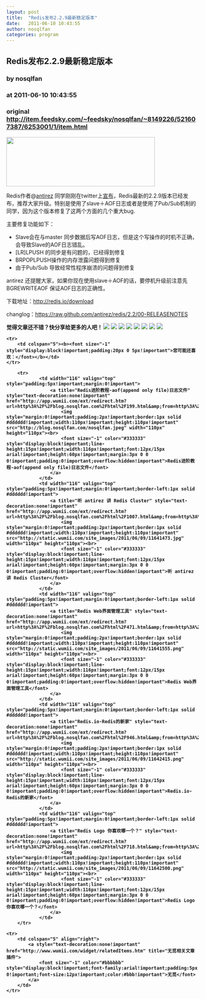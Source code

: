 ```yaml
---
layout: post
title:  "Redis发布2.2.9最新稳定版本"
date:   2011-06-10 10:43:55
author: nosqlfan
categories: program
---
```


## Redis发布2.2.9最新稳定版本
### by nosqlfan
### at 2011-06-10 10:43:55
### original <http://item.feedsky.com/~feedsky/nosqlfan/~8149226/521607387/6253001/1/item.html>

<p><a href="http://blog.nosqlfan.com/wp-content/uploads/2011/06/imgres-1.jpeg"><img title="imgres-1" src="http://blog.nosqlfan.com/wp-content/uploads/2011/06/imgres-1.jpeg" alt="" width="389" height="129"></a></p>
<p>Redis作者@<a href="http://twitter.com/antirez">antirez</a> 同学刚刚在twitter上<a href="http://twitter.com/#!/antirez/status/78914206195392512">宣布</a>，Redis最新的2.2.9版本已经发布，推荐大家升级。特别是使用了slave＋AOF日志或者是使用了Pub/Sub机制的同学，因为这个版本修复了这两个方面的几个重大bug.</p>
<p>主要修复功能如下：</p>
<ul>
<li>Slave会在与master 同步数据后写AOF日志，但是这个写操作的时机不正确，会导致Slave的AOF日志错乱。</li>
<li>[LR]LPUSH 的同步是有问题的，已经得到修复</li>
<li>BRPOPLPUSH操作的内存泄露问题得到修复</li>
<li>由于Pub/Sub 导致经常性程序崩溃的问题得到修复</li>
</ul>
<p>antirez 还提醒大家，如果你现在使用slave＋AOF的话，要停机升级前注意先BGREWRITEAOF 保证AOF日志的正确性。</p>
<p>下载地址：<a href="http://redis.io/download">http://redis.io/download</a></p>
<p>changlog：<a href="https://raw.github.com/antirez/redis/2.2/00-RELEASENOTES">https://raw.github.com/antirez/redis/2.2/00-RELEASENOTES</a></p>
<p style="font-weight:bold">觉得文章还不错？快分享给更多的人吧！<a href="http://twitter.com/share?url=http%3A%2F%2Fblog.nosqlfan.com%2Fhtml%2F1861.html&amp;text=Redis%E5%8F%91%E5%B8%832.2.9%E6%9C%80%E6%96%B0%E7%A8%B3%E5%AE%9A%E7%89%88%E6%9C%AC%20@nosqlfan" title="Twitter" style="text-decoration:none;margin:2px"><img src="http://pic.yupoo.com/iammutex/B8hVKEJk/ga3Zw.png"></a><a href="http://v.t.sina.com.cn/share/share.php?title=Redis%E5%8F%91%E5%B8%832.2.9%E6%9C%80%E6%96%B0%E7%A8%B3%E5%AE%9A%E7%89%88%E6%9C%AC%20@nosqlfan%20&amp;url=http%3A%2F%2Fblog.nosqlfan.com%2Fhtml%2F1861.html" title="新浪微博" style="text-decoration:none;margin:2px"><img src="http://pic.yupoo.com/iammutex/B8hVKrzm/b6giQ.png"></a><a href="http://v.t.qq.com/share/share.php?title=Redis%E5%8F%91%E5%B8%832.2.9%E6%9C%80%E6%96%B0%E7%A8%B3%E5%AE%9A%E7%89%88%E6%9C%AC%20@nosqlfan%20&amp;url=http%3A%2F%2Fblog.nosqlfan.com%2Fhtml%2F1861.html" title="腾讯微博" style="text-decoration:none;margin:2px"><img src="http://pic.yupoo.com/iammutex/B8hVJX6o/HMY8k.png"></a><a href="http://sns.qzone.qq.com/cgi-bin/qzshare/cgi_qzshare_onekey?title=Redis%E5%8F%91%E5%B8%832.2.9%E6%9C%80%E6%96%B0%E7%A8%B3%E5%AE%9A%E7%89%88%E6%9C%AC%20@nosqlfan%20&amp;url=http%3A%2F%2Fblog.nosqlfan.com%2Fhtml%2F1861.html" title="QQ空间" style="text-decoration:none;margin:2px"><img src="http://pic.yupoo.com/iammutex/B8hVJSKI/6hVj7.png"></a><a href="http://www.douban.com/recommend/?url=http%3A%2F%2Fblog.nosqlfan.com%2Fhtml%2F1861.html&amp;title=Redis%E5%8F%91%E5%B8%832.2.9%E6%9C%80%E6%96%B0%E7%A8%B3%E5%AE%9A%E7%89%88%E6%9C%AC%20@nosqlfan" title="豆瓣9点" style="text-decoration:none;margin:2px"><img src="http://pic.yupoo.com/iammutex/B8hVJrri/SB2B.png"></a><a href="http://xianguo.com/service/submitdigg?link=http%3A%2F%2Fblog.nosqlfan.com%2Fhtml%2F1861.html&amp;title=Redis%E5%8F%91%E5%B8%832.2.9%E6%9C%80%E6%96%B0%E7%A8%B3%E5%AE%9A%E7%89%88%E6%9C%AC%20@nosqlfan%20&amp;content=utf-8" title="鲜果" style="text-decoration:none;margin:2px"><img src="http://pic.yupoo.com/iammutex/B8hVJ4v4/3CHaH.png"></a><a href="http://share.renren.com/share/buttonshare.do?link=http%3A%2F%2Fblog.nosqlfan.com%2Fhtml%2F1861.html" title="人人网" style="text-decoration:none;margin:2px"><img src="http://pic.yupoo.com/iammutex/B8hVI86k/1yDki.png"></a><a href="http://www.facebook.com/sharer.php?u=http%3A%2F%2Fblog.nosqlfan.com%2Fhtml%2F1861.html&amp;title=Redis%E5%8F%91%E5%B8%832.2.9%E6%9C%80%E6%96%B0%E7%A8%B3%E5%AE%9A%E7%89%88%E6%9C%AC%20@nosqlfan" title="FaceBook" style="text-decoration:none;margin:2px"><img src="http://pic.yupoo.com/iammutex/B8hVHr67/ftAKQ.png"></a><table cellspacing="0" cellpadding="3" border="0" style="clear:both">
    
    <tr>
        <td colspan="5"><b><font size="-1" style="display:block!important;padding:20px 0 5px!important">您可能还喜欢：</font></b></td>
    </tr>
    
        <tr>
                <td width="116" valign="top" style="padding:5px!important;margin:0!important">
                    <a title="Redis进阶教程-aof(append only file)日志文件" style="text-decoration:none!important" href="http://app.wumii.com/ext/redirect.htm?url=http%3A%2F%2Fblog.nosqlfan.com%2Fhtml%2F199.html&amp;from=http%3A%2F%2Fblog.nosqlfan.com%2Fhtml%2F1861.html">
                        <img style="margin:0!important;padding:2px!important;border:1px solid #dddddd!important;width:110px!important;height:110px!important" src="http://blog.nosqlfan.com/nosqlfan.jpeg" width="110px" height="110px"><br>
                        <font size="-1" color="#333333" style="display:block!important;line-height:15px!important;width:116px!important;font:12px/15px arial!important;height:60px!important;margin:3px 0 0 0!important;padding:0!important;overflow:hidden!important">Redis进阶教程-aof(append only file)日志文件</font>
                    </a>
                </td>
                <td width="116" valign="top" style="padding:5px!important;margin:0!important;border-left:1px solid #dddddd!important">
                    <a title="听 antirez 讲 Redis Cluster" style="text-decoration:none!important" href="http://app.wumii.com/ext/redirect.htm?url=http%3A%2F%2Fblog.nosqlfan.com%2Fhtml%2F1007.html&amp;from=http%3A%2F%2Fblog.nosqlfan.com%2Fhtml%2F1861.html">
                        <img style="margin:0!important;padding:2px!important;border:1px solid #dddddd!important;width:110px!important;height:110px!important" src="http://static.wumii.com/site_images/2011/06/09/11641473.jpg" width="110px" height="110px"><br>
                        <font size="-1" color="#333333" style="display:block!important;line-height:15px!important;width:116px!important;font:12px/15px arial!important;height:60px!important;margin:3px 0 0 0!important;padding:0!important;overflow:hidden!important">听 antirez 讲 Redis Cluster</font>
                    </a>
                </td>
                <td width="116" valign="top" style="padding:5px!important;margin:0!important;border-left:1px solid #dddddd!important">
                    <a title="Redis Web界面管理工具" style="text-decoration:none!important" href="http://app.wumii.com/ext/redirect.htm?url=http%3A%2F%2Fblog.nosqlfan.com%2Fhtml%2F471.html&amp;from=http%3A%2F%2Fblog.nosqlfan.com%2Fhtml%2F1861.html">
                        <img style="margin:0!important;padding:2px!important;border:1px solid #dddddd!important;width:110px!important;height:110px!important" src="http://static.wumii.com/site_images/2011/06/09/11641555.png" width="110px" height="110px"><br>
                        <font size="-1" color="#333333" style="display:block!important;line-height:15px!important;width:116px!important;font:12px/15px arial!important;height:60px!important;margin:3px 0 0 0!important;padding:0!important;overflow:hidden!important">Redis Web界面管理工具</font>
                    </a>
                </td>
                <td width="116" valign="top" style="padding:5px!important;margin:0!important;border-left:1px solid #dddddd!important">
                    <a title="Redis.io-Redis的新家" style="text-decoration:none!important" href="http://app.wumii.com/ext/redirect.htm?url=http%3A%2F%2Fblog.nosqlfan.com%2Fhtml%2F946.html&amp;from=http%3A%2F%2Fblog.nosqlfan.com%2Fhtml%2F1861.html">
                        <img style="margin:0!important;padding:2px!important;border:1px solid #dddddd!important;width:110px!important;height:110px!important" src="http://static.wumii.com/site_images/2011/06/09/11642415.png" width="110px" height="110px"><br>
                        <font size="-1" color="#333333" style="display:block!important;line-height:15px!important;width:116px!important;font:12px/15px arial!important;height:60px!important;margin:3px 0 0 0!important;padding:0!important;overflow:hidden!important">Redis.io-Redis的新家</font>
                    </a>
                </td>
                <td width="116" valign="top" style="padding:5px!important;margin:0!important;border-left:1px solid #dddddd!important">
                    <a title="Redis Logo 你喜欢哪一个？" style="text-decoration:none!important" href="http://app.wumii.com/ext/redirect.htm?url=http%3A%2F%2Fblog.nosqlfan.com%2Fhtml%2F718.html&amp;from=http%3A%2F%2Fblog.nosqlfan.com%2Fhtml%2F1861.html">
                        <img style="margin:0!important;padding:2px!important;border:1px solid #dddddd!important;width:110px!important;height:110px!important" src="http://static.wumii.com/site_images/2011/06/09/11642500.png" width="110px" height="110px"><br>
                        <font size="-1" color="#333333" style="display:block!important;line-height:15px!important;width:116px!important;font:12px/15px arial!important;height:60px!important;margin:3px 0 0 0!important;padding:0!important;overflow:hidden!important">Redis Logo 你喜欢哪一个？</font>
                    </a>
                </td>
        </tr>
    
    <tr>
        <td colspan="5" align="right">
            <a style="text-decoration:none!important" href="http://www.wumii.com/widget/relatedItems.htm" title="无觅相关文章插件">
                <font size="-1" color="#bbbbbb" style="display:block!important;font-family:arial!important;padding:5px 0!important;font-size:12px!important;color:#bbb!important">无觅</font>
            </a>
        </td>
    </tr>
</table><img src="http://www1.feedsky.com/t1/521607387/nosqlfan/feedsky/s.gif?r=http://item.feedsky.com/~feedsky/nosqlfan/~8149226/521607387/6253001/1/item.html" border="0" height="0" width="0"></p>